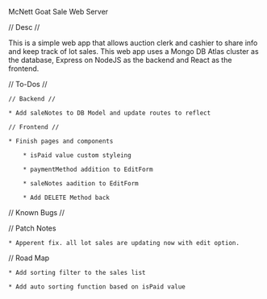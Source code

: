 McNett Goat Sale Web Server

// Desc //

This is a simple web app that allows auction clerk and cashier to share
info and keep track of lot sales. This web app uses a Mongo DB Atlas
cluster as the database, Express on NodeJS as the backend and React as
the frontend.

// To-Dos //

    // Backend //

    * Add saleNotes to DB Model and update routes to reflect

    // Frontend //

    * Finish pages and components

        * isPaid value custom styleing

        * paymentMethod addition to EditForm

        * saleNotes aadition to EditForm

        * Add DELETE Method back

// Known Bugs //

// Patch Notes

    * Apperent fix. all lot sales are updating now with edit option.

// Road Map

    * Add sorting filter to the sales list

    * Add auto sorting function based on isPaid value
